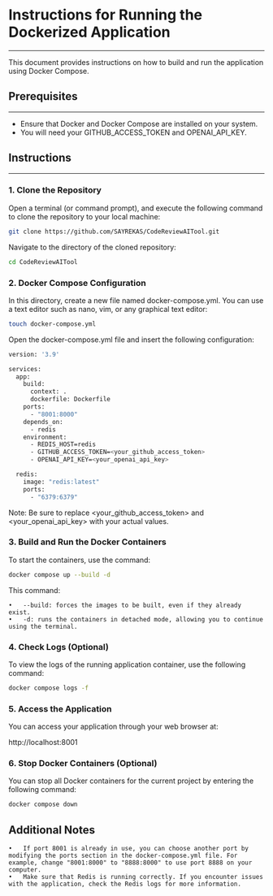 # Instructions for Running the Dockerized Application

---
This document provides instructions on how to build and run the application using Docker Compose.

## Prerequisites

---
 - Ensure that Docker and Docker Compose are installed on your system.
 - You will need your GITHUB_ACCESS_TOKEN and OPENAI_API_KEY.

## Instructions

---
### 1. Clone the Repository

Open a terminal (or command prompt), and execute the following command to clone the repository to your local machine:

```bash
git clone https://github.com/SAYREKAS/CodeReviewAITool.git
````

Navigate to the directory of the cloned repository:

```bash
cd CodeReviewAITool
````

### 2. Docker Compose Configuration
In this directory, create a new file named docker-compose.yml. You can use a text editor such as nano, vim, or any graphical text editor:

```bash
touch docker-compose.yml
````

Open the docker-compose.yml file and insert the following configuration:

```bash
version: '3.9'

services:
  app:
    build:
      context: .
      dockerfile: Dockerfile
    ports:
      - "8001:8000"
    depends_on:
      - redis
    environment:
      - REDIS_HOST=redis
      - GITHUB_ACCESS_TOKEN=<your_github_access_token>
      - OPENAI_API_KEY=<your_openai_api_key>

  redis:
    image: "redis:latest"
    ports:
      - "6379:6379"
````

Note: Be sure to replace <your_github_access_token> and <your_openai_api_key> with your actual values.

### 3. Build and Run the Docker Containers

To start the containers, use the command:

```bash
docker compose up --build -d
````

This command:

	•	--build: forces the images to be built, even if they already exist.
	•	-d: runs the containers in detached mode, allowing you to continue using the terminal.

### 4. Check Logs (Optional)

To view the logs of the running application container, use the following command:

```bash
docker compose logs -f
````

### 5. Access the Application

You can access your application through your web browser at:

http://localhost:8001

### 6. Stop Docker Containers (Optional)

You can stop all Docker containers for the current project by entering the following command:

```bash
docker compose down
````

## Additional Notes

	•	If port 8001 is already in use, you can choose another port by modifying the ports section in the docker-compose.yml file. For example, change "8001:8000" to "8888:8000" to use port 8888 on your computer.
	•	Make sure that Redis is running correctly. If you encounter issues with the application, check the Redis logs for more information.